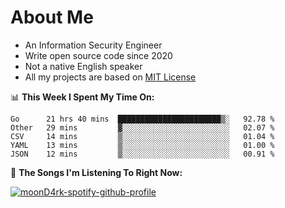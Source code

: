 # About Me

- An Information Security Engineer
- Write open source code since 2020
- Not a native English speaker
- All my projects are based on [MIT License](https://opensource.org/licenses/MIT)

📊 **This Week I Spent My Time On:**
<!--START_SECTION:waka-->
```text
Go      21 hrs 40 mins  ███████████████████████▒░   92.78 % 
Other   29 mins         ▓░░░░░░░░░░░░░░░░░░░░░░░░   02.07 % 
CSV     14 mins         ▒░░░░░░░░░░░░░░░░░░░░░░░░   01.04 % 
YAML    13 mins         ▒░░░░░░░░░░░░░░░░░░░░░░░░   01.00 % 
JSON    12 mins         ▒░░░░░░░░░░░░░░░░░░░░░░░░   00.91 % 
```
<!--END_SECTION:waka-->

🎵 **The Songs I'm Listening To Right Now:**

[![moonD4rk-spotify-github-profile](https://spotify-github-profile.vercel.app/api/view?uid=iftr63d5ost38g0o26wcjzd8k&cover_image=true&theme=novatorem)](https://spotify-github-profile.vercel.app/api/view?uid=iftr63d5ost38g0o26wcjzd8k&redirect=true)
